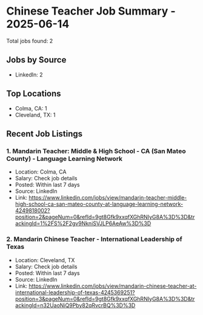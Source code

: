 # Chinese Teacher Job Summary - 2025-06-14

Total jobs found: 2

## Jobs by Source

- LinkedIn: 2

## Top Locations

- Colma, CA: 1
- Cleveland, TX: 1

## Recent Job Listings

### 1. Mandarin Teacher: Middle & High School - CA (San Mateo County) - Language Learning Network
- Location: Colma, CA
- Salary: Check job details
- Posted: Within last 7 days
- Source: LinkedIn
- Link: https://www.linkedin.com/jobs/view/mandarin-teacher-middle-high-school-ca-san-mateo-county-at-language-learning-network-4249818002?position=2&pageNum=0&refId=9gt8Gfk9xxqfXGhRNIyG8A%3D%3D&trackingId=1%2FS%2F2gv9NkniSVJLP6AeAw%3D%3D

### 2. Mandarin Chinese Teacher - International Leadership of Texas
- Location: Cleveland, TX
- Salary: Check job details
- Posted: Within last 7 days
- Source: LinkedIn
- Link: https://www.linkedin.com/jobs/view/mandarin-chinese-teacher-at-international-leadership-of-texas-4245369251?position=3&pageNum=0&refId=9gt8Gfk9xxqfXGhRNIyG8A%3D%3D&trackingId=n32UaoNiQ9Pby82qRvcrBQ%3D%3D

